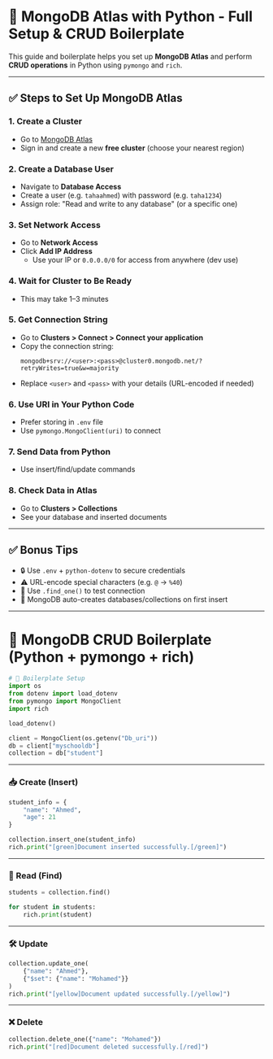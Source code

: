 # 🚀 MongoDB Atlas with Python - Full Setup & CRUD Boilerplate

This guide and boilerplate helps you set up **MongoDB Atlas** and perform **CRUD operations** in Python using `pymongo` and `rich`.

---

## ✅ Steps to Set Up MongoDB Atlas

### 1. Create a Cluster
- Go to [MongoDB Atlas](https://www.mongodb.com/cloud/atlas)
- Sign in and create a new **free cluster** (choose your nearest region)

### 2. Create a Database User
- Navigate to **Database Access**
- Create a user (e.g. `tahaahmed`) with password (e.g. `taha1234`)
- Assign role: "Read and write to any database" (or a specific one)

### 3. Set Network Access
- Go to **Network Access**
- Click **Add IP Address**
  - Use your IP or `0.0.0.0/0` for access from anywhere (dev use)

### 4. Wait for Cluster to Be Ready
- This may take 1–3 minutes

### 5. Get Connection String
- Go to **Clusters > Connect > Connect your application**
- Copy the connection string:
  ```
  mongodb+srv://<user>:<pass>@cluster0.mongodb.net/?retryWrites=true&w=majority
  ```
- Replace `<user>` and `<pass>` with your details (URL-encoded if needed)

### 6. Use URI in Your Python Code
- Prefer storing in `.env` file
- Use `pymongo.MongoClient(uri)` to connect

### 7. Send Data from Python
- Use insert/find/update commands

### 8. Check Data in Atlas
- Go to **Clusters > Collections**
- See your database and inserted documents

---

## ✅ Bonus Tips

- 🔒 Use `.env` + `python-dotenv` to secure credentials
- ⚠️ URL-encode special characters (e.g. `@` → `%40`)
- 🧪 Use `.find_one()` to test connection
- 🧼 MongoDB auto-creates databases/collections on first insert

---

# 🧠 MongoDB CRUD Boilerplate (Python + pymongo + rich)

```python
# 🔧 Boilerplate Setup
import os
from dotenv import load_dotenv
from pymongo import MongoClient
import rich

load_dotenv()

client = MongoClient(os.getenv("Db_uri"))
db = client["myschooldb"]
collection = db["student"]
```

---

### 📥 Create (Insert)

```python
student_info = {
    "name": "Ahmed",
    "age": 21
}

collection.insert_one(student_info)
rich.print("[green]Document inserted successfully.[/green]")
```

---

### 📖 Read (Find)

```python
students = collection.find()

for student in students:
    rich.print(student)
```

---

### 🛠️ Update

```python
collection.update_one(
    {"name": "Ahmed"},
    {"$set": {"name": "Mohamed"}}
)
rich.print("[yellow]Document updated successfully.[/yellow]")
```

---

### ❌ Delete

```python
collection.delete_one({"name": "Mohamed"})
rich.print("[red]Document deleted successfully.[/red]")
```
